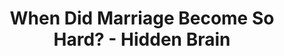 ---
categories: ['olivia_podcast', 'articles', 'all_articles']
provider_display: "pca.st"
provider_name: "pca.st"
favicon_url: "http://pca.st/assets/favicon-196-764eabc609dde7fb5e746b11ba934c5e3f21115e2fad01477f038b21d66b023b.png"
title: "When Did Marriage Become So Hard? - Hidden Brain"
published: "2018-02-23"
source: http://pca.st/nDu0
thumbnail: http://static2.pocketcasts.com/discover/images/400/7868f900-21de-0133-2464-059c869cc4eb.jpg
---